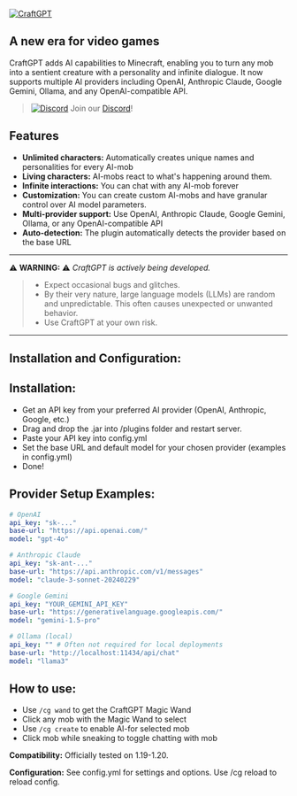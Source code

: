 [![CraftGPT](https://i.imgur.com/DfY6PdI.png)](https://www.spigotmc.org/resources/craftgpt.110635/)

**A new era for video games**
--------

CraftGPT adds AI capabilities to Minecraft, enabling you to turn any mob into a sentient creature with a personality and infinite dialogue. It now supports multiple AI providers including OpenAI, Anthropic Claude, Google Gemini, Ollama, and any OpenAI-compatible API.

> [![Discord](https://i.imgur.com/2nu7We9.png)](https://discord.gg/BXhUUQEymg) Join our [Discord](https://discord.gg/BXhUUQEymg)!



Features
--------
* **Unlimited characters:** Automatically creates unique names and personalities for every AI-mob
* **Living characters:** AI-mobs react to what's happening around them.
* **Infinite interactions:** You can chat with any AI-mob forever
* **Customization:** You can create custom AI-mobs and have granular control over AI model parameters.
* **Multi-provider support:** Use OpenAI, Anthropic Claude, Google Gemini, Ollama, or any OpenAI-compatible API
* **Auto-detection:** The plugin automatically detects the provider based on the base URL

------
⚠️ **WARNING:** ⚠️ _CraftGPT is actively being developed._ 
> * Expect occasional bugs and glitches.
> * By their very nature, large language models (LLMs) are random and unpredictable. This often causes unexpected or unwanted behavior.
> * Use CraftGPT at your own risk.
------


Installation and Configuration:
-------

Installation:
-------
* Get an API key from your preferred AI provider (OpenAI, Anthropic, Google, etc.)
* Drag and drop the .jar into /plugins folder and restart server.
* Paste your API key into config.yml
* Set the base URL and default model for your chosen provider (examples in config.yml)
* Done!

Provider Setup Examples:
-------
```yaml
# OpenAI
api_key: "sk-..."
base-url: "https://api.openai.com/"
model: "gpt-4o"

# Anthropic Claude
api_key: "sk-ant-..."
base-url: "https://api.anthropic.com/v1/messages"
model: "claude-3-sonnet-20240229"

# Google Gemini
api_key: "YOUR_GEMINI_API_KEY"
base-url: "https://generativelanguage.googleapis.com/"
model: "gemini-1.5-pro"

# Ollama (local)
api_key: "" # Often not required for local deployments
base-url: "http://localhost:11434/api/chat"
model: "llama3"
```

How to use:
------
* Use `/cg wand` to get the CraftGPT Magic Wand
* Click any mob with the Magic Wand to select
* Use `/cg create` to enable AI-for selected mob
* Click mob while sneaking to toggle chatting with mob

**Compatibility:** Officially tested on 1.19-1.20.

**Configuration:** See config.yml for settings and options. Use /cg reload to reload config.
